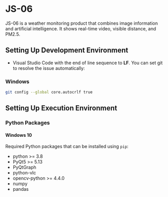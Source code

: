 # JS-06
JS-06 is a weather monitoring product that combines image information and artificial intelligence. It shows real-time video, visible distance, and PM2.5.

## Setting Up Development Environment
- Visual Studio Code with the end of line sequence to **LF**. You can set git to resolve the issue automatically:

### Windows
```bash
git config --global core.autocrlf true
```


## Setting Up Execution Environment

### Python Packages

#### Windows 10

Required Python packages that can be installed using `pip`:

- python >= 3.8
- PyQt5 >= 5.13
- PyQtGraph
- python-vlc
- opencv-python >= 4.4.0
- numpy
- pandas
